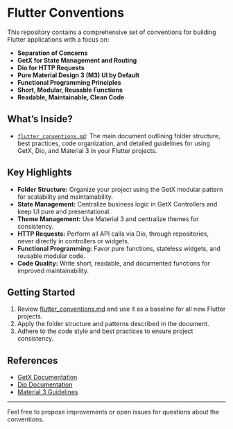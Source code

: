 # Flutter Conventions

This repository contains a comprehensive set of conventions for building Flutter applications with a focus on:

- **Separation of Concerns**
- **GetX for State Management and Routing**
- **Dio for HTTP Requests**
- **Pure Material Design 3 (M3) UI by Default**
- **Functional Programming Principles**
- **Short, Modular, Reusable Functions**
- **Readable, Maintainable, Clean Code**

## What’s Inside?

- [`flutter_conventions.md`](flutter_conventions.md): The main document outlining folder structure, best practices, code organization, and detailed guidelines for using GetX, Dio, and Material 3 in your Flutter projects.

## Key Highlights

- **Folder Structure:** Organize your project using the GetX modular pattern for scalability and maintainability.
- **State Management:** Centralize business logic in GetX Controllers and keep UI pure and presentational.
- **Theme Management:** Use Material 3 and centralize themes for consistency.
- **HTTP Requests:** Perform all API calls via Dio, through repositories, never directly in controllers or widgets.
- **Functional Programming:** Favor pure functions, stateless widgets, and reusable modular code.
- **Code Quality:** Write short, readable, and documented functions for improved maintainability.

## Getting Started

1. Review [flutter_conventions.md](flutter_conventions.md) and use it as a baseline for all new Flutter projects.
2. Apply the folder structure and patterns described in the document.
3. Adhere to the code style and best practices to ensure project consistency.

## References

- [GetX Documentation](https://pub.dev/packages/get)
- [Dio Documentation](https://pub.dev/packages/dio)
- [Material 3 Guidelines](https://m3.material.io/)

---

Feel free to propose improvements or open issues for questions about the conventions.

